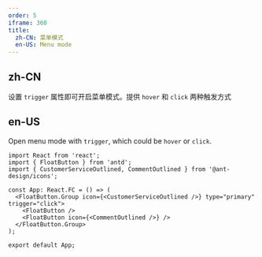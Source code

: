 ```yaml
---
order: 5
iframe: 360
title:
  zh-CN: 菜单模式
  en-US: Menu mode
---
```


## zh-CN

设置 `trigger` 属性即可开启菜单模式。提供 `hover` 和 `click` 两种触发方式

## en-US

Open menu mode with `trigger`, which could be `hover` or `click`.

```tsx
import React from 'react';
import { FloatButton } from 'antd';
import { CustomerServiceOutlined, CommentOutlined } from '@ant-design/icons';

const App: React.FC = () => (
  <FloatButton.Group icon={<CustomerServiceOutlined />} type="primary" trigger="click">
    <FloatButton />
    <FloatButton icon={<CommentOutlined />} />
  </FloatButton.Group>
);

export default App;
```
